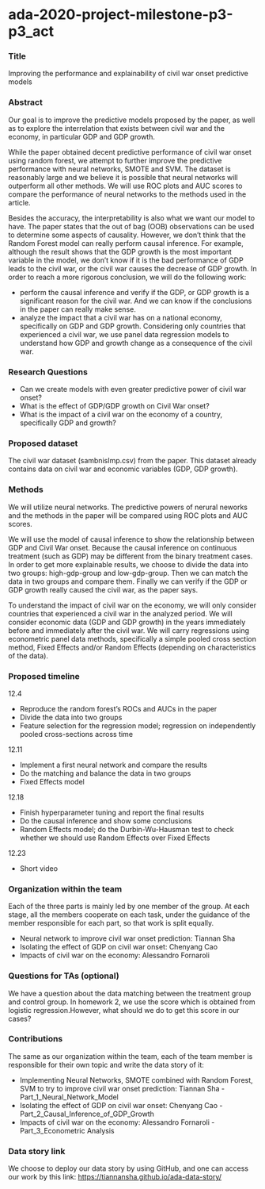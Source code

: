 # ada-2020-project-milestone-p3-p3_act

### Title
Improving the performance and explainability of civil war onset predictive models

### Abstract
Our goal is to improve the predictive models proposed by the paper, as well as to explore the interrelation that exists between civil war and the economy, in particular GDP and GDP growth.

While the paper obtained decent predictive performance of civil war onset using random forest, we attempt to further improve the predictive performance with neural networks, SMOTE and SVM. The dataset is reasonably large and we believe it is possible that neural networks will outperform all other methods. We will use ROC plots and AUC scores to compare the performance of neural networks to the methods used in the article.

Besides the accuracy, the interpretability is also what we want our model to have. The paper states that the out of bag (OOB) observations can be used to determine some aspects of causality. However, we don’t think that the Random Forest model can really perform causal inference. For example, although the result shows that the GDP growth is the most important variable in the model, we don’t know if it is the bad performance of GDP leads to the civil war, or the civil war causes the decrease of GDP growth. In order to reach a more rigorous conclusion, we will do the following work:
- perform the causal inference and verify if the GDP, or GDP growth is a significant reason for the civil war. And we can know if the conclusions in the paper can really make sense.
- analyze the impact that a civil war has on a national economy, specifically on GDP and GDP growth. Considering only countries that experienced a civil war, we use panel data regression models to understand how GDP and growth change as a consequence of the civil war.

### Research Questions
- Can we create models with even greater predictive power of civil war onset?
- What is the effect of GDP/GDP growth on Civil War onset?
- What is the impact of a civil war on the economy of a country, specifically GDP and growth?

### Proposed dataset
The civil war dataset (sambnisImp.csv) from the paper. This dataset already contains data on civil war and economic variables (GDP, GDP growth).

### Methods
We will utilize neural networks. The predictive powers of nerural neworks and the methods in the paper will be compared using ROC plots and AUC scores.

We will use the model of causal inference to show the relationship between GDP and Civil War onset. Because the causal inference on continuous treatment (such as GDP) may be different from the binary treatment cases. In order to get more explainable results, we choose to divide the data into two groups: high-gdp-group and low-gdp-group. Then we can match the data in two groups and compare them. Finally we can verify if the GDP or GDP growth really caused the civil war, as the paper says.

To understand the impact of civil war on the economy, we will only consider countries that experienced a civil war in the analyzed period. We will consider economic data (GDP and GDP growth) in the years immediately before and immediately after the civil war. We will carry regressions using econometric panel data methods, specifically a simple pooled cross section method, Fixed Effects and/or Random Effects (depending on characteristics of the data).

### Proposed timeline
12.4
- Reproduce the random forest’s ROCs and AUCs in the paper
- Divide the data into two groups
- Feature selection for the regression model; regression on independently pooled cross-sections across time 

12.11
- Implement a first neural network and compare the results
- Do the matching and balance the data in two groups
- Fixed Effects model

12.18 
- Finish hyperparameter tuning and report the final results
- Do the causal inference and show some conclusions
- Random Effects model; do the Durbin-Wu-Hausman test to check whether we should use Random Effects over Fixed Effects

12.23 
- Short video	

### Organization within the team
Each of the three parts is mainly led by one member of the group. At each stage, all the members cooperate on each task, under the guidance of the member responsible for each part, so that work is split equally.
- Neural network to improve civil war onset prediction: Tiannan Sha
- Isolating the effect of GDP on civil war onset: Chenyang Cao
- Impacts of civil war on the economy: Alessandro Fornaroli


### Questions for TAs (optional)
We have a question about the data matching between the treatment group and control group. In homework 2, we use the score which is obtained from logistic regression.However, what should we do to get this score in our cases?



### Contributions

The same as our organization within the team, each of the team member is responsible for their own topic and write the data story of it:

- Implementing Neural Networks, SMOTE combined with Random Forest, SVM to try to improve civil war onset prediction: Tiannan Sha - Part_1_Neural_Network_Model
- Isolating the effect of GDP on civil war onset: Chenyang Cao - Part_2_Causal_Inference_of_GDP_Growth
- Impacts of civil war on the economy: Alessandro Fornaroli - Part_3_Econometric Analysis



### Data story link

We choose to deploy our data story by using GitHub, and one can access our work by this link:  https://tiannansha.github.io/ada-data-story/

